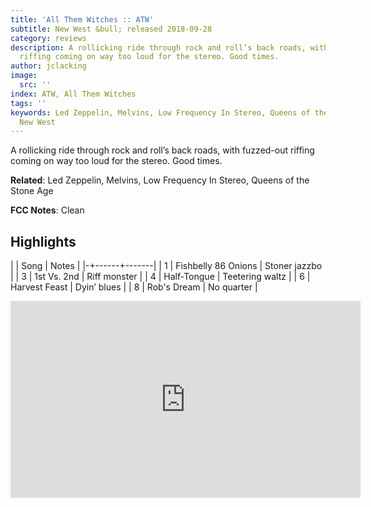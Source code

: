 ```yaml
---
title: 'All Them Witches :: ATW'
subtitle: New West &bull; released 2018-09-28
category: reviews
description: A rollicking ride through rock and roll’s back roads, with fuzzed-out
  riffing coming on way too loud for the stereo. Good times.
author: jclacking
image:
  src: ''
index: ATW, All Them Witches
tags: ''
keywords: Led Zeppelin, Melvins, Low Frequency In Stereo, Queens of the Stone Age,
  New West
---
```

A rollicking ride through rock and roll’s back roads, with fuzzed-out riffing coming on way too loud for the stereo. Good times.<!--more-->

**Related**: Led Zeppelin, Melvins, Low Frequency In Stereo, Queens of the Stone Age

**FCC Notes**: Clean

## Highlights

| | Song | Notes |
|-+------+-------|
| 1 | Fishbelly 86 Onions | Stoner jazzbo |
| 3 | 1st Vs. 2nd | Riff monster |
| 4 | Half-Tongue | Teetering waltz |
| 6 | Harvest Feast | Dyin’ blues |
| 8 | Rob's Dream | No quarter |

<div class="tlo-detail-video"><iframe width="560" height="315" src="https://www.youtube.com/embed/V1B6CY5GiUI" frameborder="0" allow="autoplay; encrypted-media" allowfullscreen></iframe></div>

